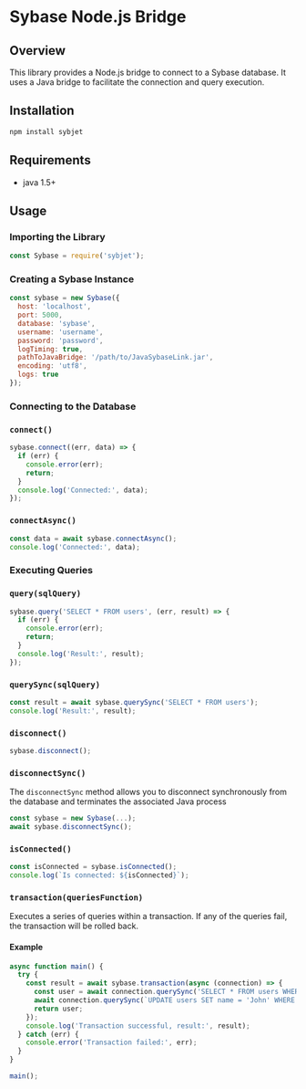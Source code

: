 # Sybase Node.js Bridge

## Overview

This library provides a Node.js bridge to connect to a Sybase database. It uses a Java bridge to facilitate the connection and query execution.

## Installation

```bash
npm install sybjet
```

Requirements
------------

* java 1.5+

## Usage

### Importing the Library

```javascript
const Sybase = require('sybjet');
```

### Creating a Sybase Instance

```javascript
const sybase = new Sybase({
  host: 'localhost',
  port: 5000,
  database: 'sybase',
  username: 'username',
  password: 'password',
  logTiming: true,
  pathToJavaBridge: '/path/to/JavaSybaseLink.jar',
  encoding: 'utf8',
  logs: true
});
```

### Connecting to the Database

### `connect()`

```javascript
sybase.connect((err, data) => {
  if (err) {
    console.error(err);
    return;
  }
  console.log('Connected:', data);
});
```

### `connectAsync()`

```javascript
const data = await sybase.connectAsync();
console.log('Connected:', data);
```

### Executing Queries

### `query(sqlQuery)`

```javascript
sybase.query('SELECT * FROM users', (err, result) => {
  if (err) {
    console.error(err);
    return;
  }
  console.log('Result:', result);
});
```

### `querySync(sqlQuery)`

```javascript
const result = await sybase.querySync('SELECT * FROM users');
console.log('Result:', result);
```

### `disconnect()`

```javascript
sybase.disconnect();
```

### `disconnectSync()`

The `disconnectSync` method allows you to disconnect synchronously from the database and terminates the associated Java process

```javascript
const sybase = new Sybase(...);
await sybase.disconnectSync();
```

### `isConnected()`

```javascript
const isConnected = sybase.isConnected();
console.log(`Is connected: ${isConnected}`);
```

### `transaction(queriesFunction)`

Executes a series of queries within a transaction. If any of the queries fail, the transaction will be rolled back.

#### Example

```javascript
async function main() {
  try {
    const result = await sybase.transaction(async (connection) => {
      const user = await connection.querySync('SELECT * FROM users WHERE id = 1');
      await connection.querySync(`UPDATE users SET name = 'John' WHERE id = 1`);
      return user;
    });
    console.log('Transaction successful, result:', result);
  } catch (err) {
    console.error('Transaction failed:', err);
  }
}

main();